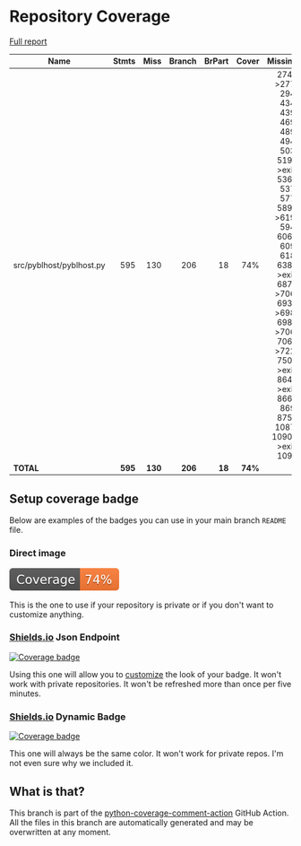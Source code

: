 # Repository Coverage

[Full report](https://htmlpreview.github.io/?https://github.com/Lauszus/pyblhost/blob/python-coverage-comment-action-data/htmlcov/index.html)

| Name                     |    Stmts |     Miss |   Branch |   BrPart |   Cover |   Missing |
|------------------------- | -------: | -------: | -------: | -------: | ------: | --------: |
| src/pyblhost/pyblhost.py |      595 |      130 |      206 |       18 |     74% |274->277, 294, 434, 439, 469, 489, 494, 503, 519->exit, 536-537, 577, 589->619, 594, 606-609, 618, 638->exit, 687->706, 693->698, 698->706, 706->722, 750->exit, 864->exit, 866-869, 875-1087, 1090->exit, 1091 |
|                **TOTAL** |  **595** |  **130** |  **206** |   **18** | **74%** |           |


## Setup coverage badge

Below are examples of the badges you can use in your main branch `README` file.

### Direct image

[![Coverage badge](https://raw.githubusercontent.com/Lauszus/pyblhost/python-coverage-comment-action-data/badge.svg)](https://htmlpreview.github.io/?https://github.com/Lauszus/pyblhost/blob/python-coverage-comment-action-data/htmlcov/index.html)

This is the one to use if your repository is private or if you don't want to customize anything.

### [Shields.io](https://shields.io) Json Endpoint

[![Coverage badge](https://img.shields.io/endpoint?url=https://raw.githubusercontent.com/Lauszus/pyblhost/python-coverage-comment-action-data/endpoint.json)](https://htmlpreview.github.io/?https://github.com/Lauszus/pyblhost/blob/python-coverage-comment-action-data/htmlcov/index.html)

Using this one will allow you to [customize](https://shields.io/endpoint) the look of your badge.
It won't work with private repositories. It won't be refreshed more than once per five minutes.

### [Shields.io](https://shields.io) Dynamic Badge

[![Coverage badge](https://img.shields.io/badge/dynamic/json?color=brightgreen&label=coverage&query=%24.message&url=https%3A%2F%2Fraw.githubusercontent.com%2FLauszus%2Fpyblhost%2Fpython-coverage-comment-action-data%2Fendpoint.json)](https://htmlpreview.github.io/?https://github.com/Lauszus/pyblhost/blob/python-coverage-comment-action-data/htmlcov/index.html)

This one will always be the same color. It won't work for private repos. I'm not even sure why we included it.

## What is that?

This branch is part of the
[python-coverage-comment-action](https://github.com/marketplace/actions/python-coverage-comment)
GitHub Action. All the files in this branch are automatically generated and may be
overwritten at any moment.